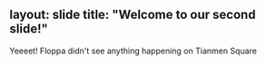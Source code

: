 layout: slide
title: "Welcome to our second slide!"
---
Yeeeet!
Floppa didn't see anything happening on Tianmen Square 

